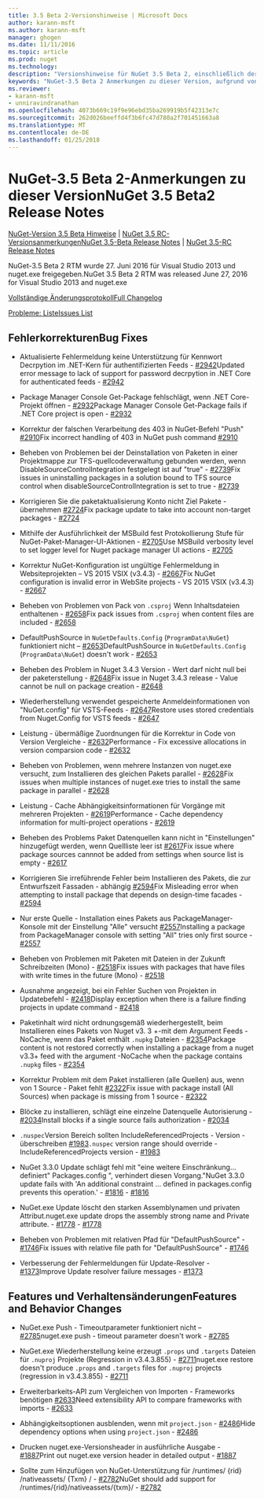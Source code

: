 ```yaml
---
title: 3.5 Beta 2-Versionshinweise | Microsoft Docs
author: karann-msft
ms.author: karann-msft
manager: ghogen
ms.date: 11/11/2016
ms.topic: article
ms.prod: nuget
ms.technology: 
description: "Versionshinweise für NuGet 3.5 Beta 2, einschließlich der bekannten Probleme, Fehlerbehebungen, Funktionen und Archivierung von dcrs Design."
keywords: "NuGet-3.5 Beta 2 Anmerkungen zu dieser Version, aufgrund von Fehlerbehebungen, bekannte Probleme, zusätzliche Funktionen, Archivierung von dcrs Design"
ms.reviewer:
- karann-msft
- unniravindranathan
ms.openlocfilehash: 4073b669c19f9e96ebd35ba269919b5f42313e7c
ms.sourcegitcommit: 262d026beeffd4f3b6fc47d780a2f701451663a8
ms.translationtype: MT
ms.contentlocale: de-DE
ms.lasthandoff: 01/25/2018
---
```

# <a name="nuget-35-beta2-release-notes"></a><span data-ttu-id="50d01-104">NuGet-3.5 Beta 2-Anmerkungen zu dieser Version</span><span class="sxs-lookup"><span data-stu-id="50d01-104">NuGet 3.5 Beta2 Release Notes</span></span>

<span data-ttu-id="50d01-105">[NuGet-Version 3.5 Beta Hinweise](../release-notes/nuget-3.5-Beta.md) | [NuGet 3.5 RC-Versionsanmerkungen](../release-notes/nuget-3.5-RC.md)</span><span class="sxs-lookup"><span data-stu-id="50d01-105">[NuGet 3.5-Beta Release Notes](../release-notes/nuget-3.5-Beta.md) | [NuGet 3.5-RC Release Notes](../release-notes/nuget-3.5-RC.md)</span></span>

<span data-ttu-id="50d01-106">NuGet-3.5 Beta 2 RTM wurde 27. Juni 2016 für Visual Studio 2013 und nuget.exe freigegeben.</span><span class="sxs-lookup"><span data-stu-id="50d01-106">NuGet 3.5 Beta 2 RTM was released June 27, 2016 for Visual Studio 2013 and nuget.exe</span></span>

[<span data-ttu-id="50d01-107">Vollständige Änderungsprotokoll</span><span class="sxs-lookup"><span data-stu-id="50d01-107">Full Changelog</span></span>](https://github.com/NuGet/NuGet.Client/compare/release-3.5.0-beta...release-3.5.0-beta2)

[<span data-ttu-id="50d01-108">Probleme: Liste</span><span class="sxs-lookup"><span data-stu-id="50d01-108">Issues List</span></span>](https://github.com/Nuget/Home/issues?q=is%3Aissue+milestone%3A%223.5+Beta2%22+is%3Aclosed)

## <a name="bug-fixes"></a><span data-ttu-id="50d01-109">Fehlerkorrekturen</span><span class="sxs-lookup"><span data-stu-id="50d01-109">Bug Fixes</span></span>

* <span data-ttu-id="50d01-110">Aktualisierte Fehlermeldung keine Unterstützung für Kennwort Decrpytion im .NET-Kern für authentifizierten Feeds - [#2942](https://github.com/NuGet/Home/issues/2942)</span><span class="sxs-lookup"><span data-stu-id="50d01-110">Updated error message to lack of support for password decrpytion in .NET Core for authenticated feeds  - [#2942](https://github.com/NuGet/Home/issues/2942)</span></span>

* <span data-ttu-id="50d01-111">Package Manager Console Get-Package fehlschlägt, wenn .NET Core-Projekt öffnen - [#2932](https://github.com/NuGet/Home/issues/2932)</span><span class="sxs-lookup"><span data-stu-id="50d01-111">Package Manager Console Get-Package fails if .NET Core project is open - [#2932](https://github.com/NuGet/Home/issues/2932)</span></span>

* <span data-ttu-id="50d01-112">Korrektur der falschen Verarbeitung des 403 in NuGet-Befehl "Push" [#2910](https://github.com/NuGet/Home/issues/2910)</span><span class="sxs-lookup"><span data-stu-id="50d01-112">Fix incorrect handling of 403 in NuGet push command [#2910](https://github.com/NuGet/Home/issues/2910)</span></span>

* <span data-ttu-id="50d01-113">Beheben von Problemen bei der Deinstallation von Paketen in einer Projektmappe zur TFS-quellcodeverwaltung gebunden werden, wenn DisableSourceControlIntegration festgelegt ist auf "true" - [#2739](https://github.com/NuGet/Home/issues/2739)</span><span class="sxs-lookup"><span data-stu-id="50d01-113">Fix issues in uninstalling packages in a solution bound to TFS source control when disableSourceControlIntegration is set to true - [#2739](https://github.com/NuGet/Home/issues/2739)</span></span>

* <span data-ttu-id="50d01-114">Korrigieren Sie die paketaktualisierung Konto nicht Ziel Pakete - übernehmen [#2724](https://github.com/NuGet/Home/issues/2724)</span><span class="sxs-lookup"><span data-stu-id="50d01-114">Fix package update to take into account non-target packages - [#2724](https://github.com/NuGet/Home/issues/2724)</span></span>

* <span data-ttu-id="50d01-115">Mithilfe der Ausführlichkeit der MSBuild fest Protokollierung Stufe für NuGet-Paket-Manager-UI-Aktionen - [#2705](https://github.com/NuGet/Home/issues/2705)</span><span class="sxs-lookup"><span data-stu-id="50d01-115">Use MSBuild verbosity level to set logger level for Nuget package manager UI actions - [#2705](https://github.com/NuGet/Home/issues/2705)</span></span>

* <span data-ttu-id="50d01-116">Korrektur NuGet-Konfiguration ist ungültige Fehlermeldung in Websiteprojekten – VS 2015 VSIX (v3.4.3) - [#2667](https://github.com/NuGet/Home/issues/2667)</span><span class="sxs-lookup"><span data-stu-id="50d01-116">Fix NuGet configuration is invalid error in WebSite projects - VS 2015 VSIX (v3.4.3) - [#2667](https://github.com/NuGet/Home/issues/2667)</span></span>

* <span data-ttu-id="50d01-117">Beheben von Problemen von Pack von `.csproj` Wenn Inhaltsdateien enthaltenen - [#2658](https://github.com/NuGet/Home/issues/2658)</span><span class="sxs-lookup"><span data-stu-id="50d01-117">Fix pack issues from `.csproj` when content files are included - [#2658](https://github.com/NuGet/Home/issues/2658)</span></span>

* <span data-ttu-id="50d01-118">DefaultPushSource in `NuGetDefaults.Config` (`ProgramData\NuGet`) funktioniert nicht – [#2653](https://github.com/NuGet/Home/issues/2653)</span><span class="sxs-lookup"><span data-stu-id="50d01-118">DefaultPushSource in `NuGetDefaults.Config` (`ProgramData\NuGet`) doesn't work - [#2653](https://github.com/NuGet/Home/issues/2653)</span></span>

* <span data-ttu-id="50d01-119">Beheben des Problem in Nuget 3.4.3 Version - Wert darf nicht null bei der paketerstellung - [#2648](https://github.com/NuGet/Home/issues/2648)</span><span class="sxs-lookup"><span data-stu-id="50d01-119">Fix issue in Nuget 3.4.3 release - Value cannot be null on package creation - [#2648](https://github.com/NuGet/Home/issues/2648)</span></span>

* <span data-ttu-id="50d01-120">Wiederherstellung verwendet gespeicherte Anmeldeinformationen von "NuGet.config" für VSTS-Feeds - [#2647](https://github.com/NuGet/Home/issues/2647)</span><span class="sxs-lookup"><span data-stu-id="50d01-120">Restore uses stored credentials from Nuget.Config for VSTS feeds - [#2647](https://github.com/NuGet/Home/issues/2647)</span></span>

* <span data-ttu-id="50d01-121">Leistung - übermäßige Zuordnungen für die Korrektur in Code von Version Vergleiche - [#2632](https://github.com/NuGet/Home/issues/2632)</span><span class="sxs-lookup"><span data-stu-id="50d01-121">Performance - Fix excessive allocations in version comparsion code - [#2632](https://github.com/NuGet/Home/issues/2632)</span></span>

* <span data-ttu-id="50d01-122">Beheben von Problemen, wenn mehrere Instanzen von nuget.exe versucht, zum Installieren des gleichen Pakets parallel - [#2628](https://github.com/NuGet/Home/issues/2628)</span><span class="sxs-lookup"><span data-stu-id="50d01-122">Fix issues when multiple instances of nuget.exe tries to install the same package in parallel - [#2628](https://github.com/NuGet/Home/issues/2628)</span></span>

* <span data-ttu-id="50d01-123">Leistung - Cache Abhängigkeitsinformationen für Vorgänge mit mehreren Projekten - [#2619](https://github.com/NuGet/Home/issues/2619)</span><span class="sxs-lookup"><span data-stu-id="50d01-123">Performance - Cache dependency information for multi-project operations - [#2619](https://github.com/NuGet/Home/issues/2619)</span></span>

* <span data-ttu-id="50d01-124">Beheben des Problems Paket Datenquellen kann nicht in "Einstellungen" hinzugefügt werden, wenn Quellliste leer ist [#2617](https://github.com/NuGet/Home/issues/2617)</span><span class="sxs-lookup"><span data-stu-id="50d01-124">Fix issue where package sources cannnot be added from settings when source list is empty - [#2617](https://github.com/NuGet/Home/issues/2617)</span></span>

* <span data-ttu-id="50d01-125">Korrigieren Sie irreführende Fehler beim Installieren des Pakets, die zur Entwurfszeit Fassaden - abhängig [#2594](https://github.com/NuGet/Home/issues/2594)</span><span class="sxs-lookup"><span data-stu-id="50d01-125">Fix Misleading error when attempting to install package that depends on design-time facades - [#2594](https://github.com/NuGet/Home/issues/2594)</span></span>

* <span data-ttu-id="50d01-126">Nur erste Quelle - Installation eines Pakets aus PackageManager-Konsole mit der Einstellung "Alle" versucht [#2557](https://github.com/NuGet/Home/issues/2557)</span><span class="sxs-lookup"><span data-stu-id="50d01-126">Installing a package from PackageManager console with setting "All" tries only first source - [#2557](https://github.com/NuGet/Home/issues/2557)</span></span>

* <span data-ttu-id="50d01-127">Beheben von Problemen mit Paketen mit Dateien in der Zukunft Schreibzeiten (Mono) - [#2518](https://github.com/NuGet/Home/issues/2518)</span><span class="sxs-lookup"><span data-stu-id="50d01-127">Fix issues with packages that have files with write times in the future (Mono) - [#2518](https://github.com/NuGet/Home/issues/2518)</span></span>

* <span data-ttu-id="50d01-128">Ausnahme angezeigt, bei ein Fehler Suchen von Projekten in Updatebefehl - [#2418](https://github.com/NuGet/Home/issues/2418)</span><span class="sxs-lookup"><span data-stu-id="50d01-128">Display exception when there is a failure finding projects in update command - [#2418](https://github.com/NuGet/Home/issues/2418)</span></span>

* <span data-ttu-id="50d01-129">Paketinhalt wird nicht ordnungsgemäß wiederhergestellt, beim Installieren eines Pakets von Nuget v3. 3 +-mit dem Argument Feeds - NoCache, wenn das Paket enthält `.nupkg` Dateien - [#2354](https://github.com/NuGet/Home/issues/2354)</span><span class="sxs-lookup"><span data-stu-id="50d01-129">Package content is not restored correctly when installing a package from a nuget v3.3+ feed with the argument -NoCache when the package contains `.nupkg` files - [#2354](https://github.com/NuGet/Home/issues/2354)</span></span>

* <span data-ttu-id="50d01-130">Korrektur Problem mit dem Paket installieren (alle Quellen) aus, wenn von 1 Source - Paket fehlt [#2322](https://github.com/NuGet/Home/issues/2322)</span><span class="sxs-lookup"><span data-stu-id="50d01-130">Fix issue with package install (All Sources) when package is missing from 1 source - [#2322](https://github.com/NuGet/Home/issues/2322)</span></span>

* <span data-ttu-id="50d01-131">Blöcke zu installieren, schlägt eine einzelne Datenquelle Autorisierung - [#2034](https://github.com/NuGet/Home/issues/2034)</span><span class="sxs-lookup"><span data-stu-id="50d01-131">Install blocks if a single source fails authorization - [#2034](https://github.com/NuGet/Home/issues/2034)</span></span>

* <span data-ttu-id="50d01-132">`.nuspec`Version Bereich sollten IncludeReferencedProjects - Version - überschreiben [#1983](https://github.com/NuGet/Home/issues/1983)</span><span class="sxs-lookup"><span data-stu-id="50d01-132">`.nuspec` version range should override -IncludeReferencedProjects version - [#1983](https://github.com/NuGet/Home/issues/1983)</span></span>

* <span data-ttu-id="50d01-133">NuGet 3.3.0 Update schlägt fehl mit "eine weitere Einschränkung... definiert" Packages.config ", verhindert diesen Vorgang."</span><span class="sxs-lookup"><span data-stu-id="50d01-133">NuGet 3.3.0 update fails with 'An additional constraint ... defined in packages.config prevents this operation.'</span></span><span data-ttu-id="50d01-134"> - [#1816](https://github.com/NuGet/Home/issues/1816)</span><span class="sxs-lookup"><span data-stu-id="50d01-134"> - [#1816](https://github.com/NuGet/Home/issues/1816)</span></span>

* <span data-ttu-id="50d01-135">NuGet.exe Update löscht den starken Assemblynamen und privaten Attribut.</span><span class="sxs-lookup"><span data-stu-id="50d01-135">nuget.exe update drops the assembly strong name and Private attribute.</span></span><span data-ttu-id="50d01-136"> - [#1778](https://github.com/NuGet/Home/issues/1778)</span><span class="sxs-lookup"><span data-stu-id="50d01-136"> - [#1778](https://github.com/NuGet/Home/issues/1778)</span></span>

* <span data-ttu-id="50d01-137">Beheben von Problemen mit relativen Pfad für "DefaultPushSource" - [#1746](https://github.com/NuGet/Home/issues/1746)</span><span class="sxs-lookup"><span data-stu-id="50d01-137">Fix issues with relative file path for "DefaultPushSource" - [#1746](https://github.com/NuGet/Home/issues/1746)</span></span>

* <span data-ttu-id="50d01-138">Verbesserung der Fehlermeldungen für Update-Resolver - [#1373](https://github.com/NuGet/Home/issues/1373)</span><span class="sxs-lookup"><span data-stu-id="50d01-138">Improve Update resolver failure messages - [#1373](https://github.com/NuGet/Home/issues/1373)</span></span>

## <a name="features-and-behavior-changes"></a><span data-ttu-id="50d01-139">Features und Verhaltensänderungen</span><span class="sxs-lookup"><span data-stu-id="50d01-139">Features and Behavior Changes</span></span>

* <span data-ttu-id="50d01-140">NuGet.exe Push - Timeoutparameter funktioniert nicht – [#2785](https://github.com/NuGet/Home/issues/2785)</span><span class="sxs-lookup"><span data-stu-id="50d01-140">nuget.exe push - timeout parameter doesn't work  - [#2785](https://github.com/NuGet/Home/issues/2785)</span></span>

* <span data-ttu-id="50d01-141">NuGet.exe Wiederherstellung keine erzeugt `.props` und `.targets` Dateien für `.nuproj` Projekte (Regression in v3.4.3.855) - [#2711](https://github.com/NuGet/Home/issues/2711)</span><span class="sxs-lookup"><span data-stu-id="50d01-141">nuget.exe restore doesn't produce `.props` and `.targets` files for `.nuproj` projects (regression in v3.4.3.855) - [#2711](https://github.com/NuGet/Home/issues/2711)</span></span>

* <span data-ttu-id="50d01-142">Erweiterbarkeits-API zum Vergleichen von Importen - Frameworks benötigen [#2633](https://github.com/NuGet/Home/issues/2633)</span><span class="sxs-lookup"><span data-stu-id="50d01-142">Need extensibility API to compare frameworks with imports - [#2633](https://github.com/NuGet/Home/issues/2633)</span></span>

* <span data-ttu-id="50d01-143">Abhängigkeitsoptionen ausblenden, wenn mit `project.json`  -  [#2486](https://github.com/NuGet/Home/issues/2486)</span><span class="sxs-lookup"><span data-stu-id="50d01-143">Hide dependency options when using `project.json` - [#2486](https://github.com/NuGet/Home/issues/2486)</span></span>

* <span data-ttu-id="50d01-144">Drucken nuget.exe-Versionsheader in ausführliche Ausgabe - [#1887](https://github.com/NuGet/Home/issues/1887)</span><span class="sxs-lookup"><span data-stu-id="50d01-144">Print out nuget.exe version header in detailed output - [#1887](https://github.com/NuGet/Home/issues/1887)</span></span>

* <span data-ttu-id="50d01-145">Sollte zum Hinzufügen von NuGet-Unterstützung für /runtimes/ {rid} /nativeassets/ {Txm} / - [#2782](https://github.com/NuGet/Home/issues/2782)</span><span class="sxs-lookup"><span data-stu-id="50d01-145">NuGet should add support for /runtimes/{rid}/nativeassets/{txm}/ - [#2782](https://github.com/NuGet/Home/issues/2782)</span></span>